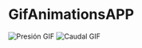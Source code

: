 # GifAnimationsAPP


![Presión GIF](https://github.com/jackonedev/GifAnimationsAPP/blob/main/animations/pressure.gif)
![Caudal GIF](https://github.com/jackonedev/GifAnimationsAPP/blob/main/animations/flow_rate.gif)

